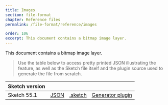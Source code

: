 ```yaml
---
title: Images
section: file-format
chapter: Reference files
permalink: /file-format/reference/images

order: 106
excerpt: This document contains a bitmap image layer.
---
```


This document contains a bitmap image layer.

> Use the table below to access pretty printed JSON illustrating the feature, as well as the Sketch file itself and the plugin source used to generate the file from scratch.

| Sketch version |                                                                                                     |                                                                                                               |                                                                                                                                            |
| -------------- | --------------------------------------------------------------------------------------------------- | ------------------------------------------------------------------------------------------------------------- | ------------------------------------------------------------------------------------------------------------------------------------------ |
| Sketch 55.1    | [JSON](https://github.com/BohemianCoding/SketchAPI/tree/develop/reference-files/55.1/images/output) | [.sketch](https://github.com/BohemianCoding/SketchAPI/tree/develop/reference-files/55.1/images/output.sketch) | [Generator plugin](https://github.com/BohemianCoding/SketchAPI/tree/develop/reference-files/plugin.sketchplugin/Contents/Sketch/images.js) |
